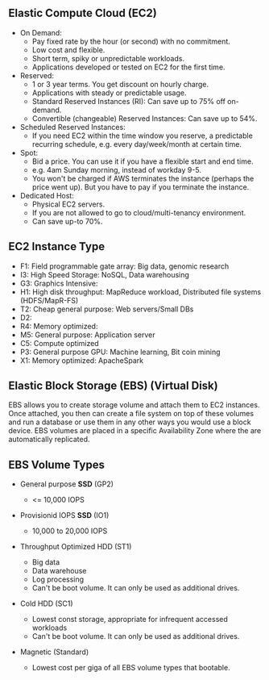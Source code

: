 ## Elastic Compute Cloud (EC2) ##
- On Demand:
    - Pay fixed rate by the hour (or second) with no commitment.
    - Low cost and flexible.
    - Short term, spiky or unpredictable workloads.
    - Applications developed or tested on EC2 for the first time.
- Reserved:
    - 1 or 3 year terms. You get discount on hourly charge.
    - Applications with steady or predictable usage.
    - Standard Reserved Instances (RI): Can save up to 75% off on-demand.
    - Convertible (changeable) Reserved Instances: Can save up to 54%.
- Scheduled Reserved Instances:
    - If you need EC2 within the time window you reserve, a predictable recurring schedule, e.g. every day/week/month at certain time.
- Spot:
    - Bid a price. You can use it if you have a flexible start and end time.
    - e.g. 4am Sunday morning, instead of workday 9-5.
    - You won't be charged if AWS terminates the instance (perhaps the price went up). But you have to pay if you terminate the instance.
- Dedicated Host:
    - Physical EC2 servers.
    - If you are not allowed to go to cloud/multi-tenancy environment.
    - Can save up-to 70%.


## EC2 Instance Type ##
- F1: Field programmable gate array:    Big data, genomic research
- I3: High Speed Storage:               NoSQL, Data warehousing
- G3: Graphics Intensive:
- H1: High disk throughput:             MapReduce workload, Distributed file systems (HDFS/MapR-FS)
- T2: Cheap general purpose:            Web servers/Small DBs
- D2:
- R4: Memory optimized:
- M5: General purpose:                  Application server
- C5: Compute optimized
- P3: General purpose GPU:              Machine learning, Bit coin mining
- X1: Memory optimized:                 ApacheSpark


## Elastic Block Storage (EBS) (Virtual Disk) ##
EBS allows you to create storage volume and attach them to EC2 instances. Once attached, you then can create a file system on top of these volumes and run a database or use them in any other ways you would use a block device.
EBS volumes are placed in a specific Availability Zone where the are automatically replicated.


## EBS Volume Types ##
- General purpose **SSD** (GP2)
    - <= 10,000 IOPS
- Provisionid IOPS **SSD** (IO1)
    - 10,000 to 20,000 IOPS

- Throughput Optimized HDD (ST1)
    - Big data
    - Data warehouse
    - Log processing
    - Can't be boot volume. It can only be used as additional drives.
- Cold HDD (SC1)
    - Lowest const storage, appropriate for infrequent accessed workloads
    - Can't be boot volume. It can only be used as additional drives.
- Magnetic (Standard)
    - Lowest cost per giga of all EBS volume types that bootable.

